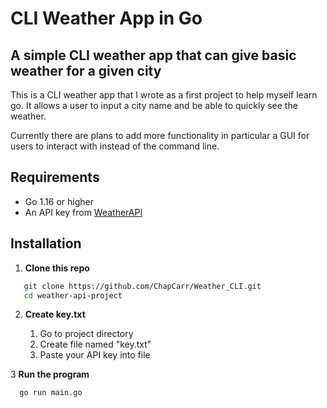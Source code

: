 # CLI Weather App in Go
## A simple CLI weather app that can give basic weather for a given city

This is a CLI weather app that I wrote as a first project to help myself learn go. It allows a user to input a city name and be able to quickly see the weather.

Currently there are plans to add more functionality in particular a GUI for users to interact with instead of the command line.

## Requirements

- Go 1.16 or higher
- An API key from [WeatherAPI](https://www.weatherapi.com/)

## Installation 

1. **Clone this repo**
 ```bash
    git clone https://github.com/ChapCarr/Weather_CLI.git
    cd weather-api-project
  ```
2. **Create key.txt**

   1. Go to project directory
   2. Create file named "key.txt"
   3. Paste your API key into file

3 **Run the program**
  ```bash
    go run main.go
  ```
